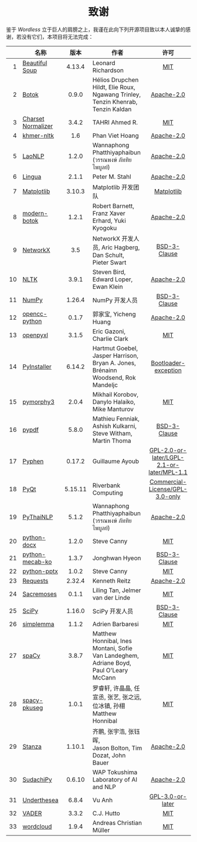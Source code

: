 <!----------------------------------------------------------------------
# Documentation: README - Acknowledgments - Chinese (Simplified)
# Copyright (C) 2018-2025  Ye Lei (叶磊)
#
# This program is free software: you can redistribute it and/or modify
# it under the terms of the GNU General Public License as published by
# the Free Software Foundation, either version 3 of the License, or
# (at your option) any later version.
#
# This program is distributed in the hope that it will be useful,
# but WITHOUT ANY WARRANTY; without even the implied warranty of
# MERCHANTABILITY or FITNESS FOR A PARTICULAR PURPOSE.  See the
# GNU General Public License for more details.
#
# You should have received a copy of the GNU General Public License
# along with this program.  If not, see <https://www.gnu.org/licenses/>.
# --------------------------------------------------------------------->

<div align="center"><h1>致谢</h1></div>

鉴于 *Wordless* 立于巨人的肩膀之上，我谨在此向下列开源项目致以本人诚挚的感谢，若没有它们，本项目将无法完成：

&nbsp;|名称|版本|作者|许可
-----:|----|:-----:|-------|:-----:
1|[Beautiful Soup](https://www.crummy.com/software/BeautifulSoup/)|4.13.4|Leonard Richardson|[MIT](https://git.launchpad.net/beautifulsoup/tree/LICENSE)
2|[Botok](https://github.com/OpenPecha/Botok)|0.9.0|Hélios Drupchen Hildt, Elie Roux, Ngawang Trinley,<br>Tenzin Khenrab, Tenzin Kaldan|[Apache-2.0](https://github.com/OpenPecha/Botok/blob/master/LICENSE)
3|[Charset Normalizer](https://github.com/Ousret/charset_normalizer)|3.4.2|TAHRI Ahmed R.|[MIT](https://github.com/Ousret/charset_normalizer/blob/master/LICENSE)
4|[khmer-nltk](https://github.com/VietHoang1512/khmer-nltk)|1.6|Phan Viet Hoang|[Apache-2.0](https://github.com/VietHoang1512/khmer-nltk/blob/main/LICENSE)
5|[LaoNLP](https://github.com/wannaphong/LaoNLP)|1.2.0|Wannaphong Phatthiyaphaibun (วรรณพงษ์ ภัททิยไพบูลย์)|[Apache-2.0](https://github.com/wannaphong/LaoNLP/blob/master/LICENSE)
6|[Lingua](https://github.com/pemistahl/lingua-py)|2.1.1|Peter M. Stahl|[Apache-2.0](https://github.com/pemistahl/lingua-py/blob/main/LICENSE.txt)
7|[Matplotlib](https://matplotlib.org/)|3.10.3|Matplotlib 开发团队|[Matplotlib](https://matplotlib.org/stable/users/project/license.html)
8|[modern-botok](https://github.com/Divergent-Discourses/modern-botok)|1.2.1|Robert Barnett, Franz Xaver Erhard, Yuki Kyogoku|[Apache-2.0](https://github.com/Divergent-Discourses/modern-botok/blob/main/LICENSE)
9|[NetworkX](https://networkx.org/)|3.5|NetworkX 开发人员, Aric Hagberg, Dan Schult,<br>Pieter Swart|[BSD-3-Clause](https://github.com/networkx/networkx/blob/main/LICENSE.txt)
10|[NLTK](https://www.nltk.org/)|3.9.1|Steven Bird, Edward Loper, Ewan Klein|[Apache-2.0](https://github.com/nltk/nltk/blob/develop/LICENSE.txt)
11|[NumPy](https://www.numpy.org/)|1.26.4|NumPy 开发人员|[BSD-3-Clause](https://github.com/numpy/numpy/blob/main/LICENSE.txt)
12|[opencc-python](https://github.com/yichen0831/opencc-python)|0.1.7|郭家宝, Yicheng Huang|[Apache-2.0](https://github.com/yichen0831/opencc-python/blob/master/LICENSE.txt)
13|[openpyxl](https://foss.heptapod.net/openpyxl/openpyxl)|3.1.5|Eric Gazoni, Charlie Clark|[MIT](https://foss.heptapod.net/openpyxl/openpyxl/-/blob/branch/3.1/LICENCE.rst)
14|[PyInstaller](https://pyinstaller.org/)|6.14.2|Hartmut Goebel, Jasper Harrison, Bryan A. Jones,<br>Brénainn Woodsend, Rok Mandeljc|[Bootloader-exception](https://github.com/pyinstaller/pyinstaller/blob/develop/COPYING.txt)
15|[pymorphy3](https://github.com/no-plagiarism/pymorphy3)|2.0.4|Mikhail Korobov, Danylo Halaiko, Mike Manturov|[MIT](https://github.com/no-plagiarism/pymorphy3/blob/master/LICENSE.txt)
16|[pypdf](https://github.com/py-pdf/pypdf)|5.8.0|Mathieu Fenniak, Ashish Kulkarni, Steve Witham,<br>Martin Thoma|[BSD-3-Clause](https://github.com/py-pdf/pypdf/blob/main/LICENSE)
17|[Pyphen](https://www.courtbouillon.org/pyphen/)|0.17.2|Guillaume Ayoub|[GPL-2.0-or-later/LGPL-2.1-or-later/MPL-1.1](https://github.com/Kozea/Pyphen/blob/main/LICENSE)
18|[PyQt](https://riverbankcomputing.com/software/pyqt/)|5.15.11|Riverbank Computing|[Commercial-License/GPL-3.0-only](https://www.riverbankcomputing.com/static/Docs/PyQt5/introduction.html#license)
19|[PyThaiNLP](https://github.com/PyThaiNLP/pythainlp)|5.1.2|Wannaphong Phatthiyaphaibun (วรรณพงษ์ ภัททิยไพบูลย์)|[Apache-2.0](https://github.com/PyThaiNLP/pythainlp/blob/dev/LICENSE)
20|[python-docx](https://github.com/python-openxml/python-docx)|1.2.0|Steve Canny|[MIT](https://github.com/python-openxml/python-docx/blob/master/LICENSE)
21|[python-mecab-ko](https://github.com/jonghwanhyeon/python-mecab-ko)|1.3.7|Jonghwan Hyeon|[BSD-3-Clause](https://github.com/jonghwanhyeon/python-mecab-ko/blob/main/LICENSE)
22|[python-pptx](https://github.com/scanny/python-pptx)|1.0.2|Steve Canny|[MIT](https://github.com/scanny/python-pptx/blob/master/LICENSE)
23|[Requests](https://github.com/psf/requests)|2.32.4|Kenneth Reitz|[Apache-2.0](https://github.com/psf/requests/blob/main/LICENSE)
24|[Sacremoses](https://github.com/hplt-project/sacremoses)|0.1.1|Liling Tan, Jelmer van der Linde|[MIT](https://github.com/hplt-project/sacremoses/blob/master/LICENSE)
25|[SciPy](https://scipy.org/scipylib/)|1.16.0|SciPy 开发人员|[BSD-3-Clause](https://github.com/scipy/scipy/blob/main/LICENSE.txt)
26|[simplemma](https://github.com/adbar/simplemma)|1.1.2|Adrien Barbaresi|[MIT](https://github.com/adbar/simplemma/blob/main/LICENSE)
27|[spaCy](https://spacy.io/)|3.8.7|Matthew Honnibal, Ines Montani, Sofie Van Landeghem,<br>Adriane Boyd, Paul O'Leary McCann|[MIT](https://github.com/explosion/spaCy/blob/master/LICENSE)
28|[spacy-pkuseg](https://github.com/explosion/spacy-pkuseg)|1.0.1|罗睿轩, 许晶晶, 任宣丞, 张艺, 张之远, 位冰镇, 孙栩<br>Matthew Honnibal|[MIT](https://github.com/explosion/spacy-pkuseg/blob/master/LICENSE)
29|[Stanza](https://github.com/stanfordnlp/stanza)|1.10.1|齐鹏, 张宇浩, 张钰晖,<br>Jason Bolton, Tim Dozat, John Bauer|[Apache-2.0](https://github.com/stanfordnlp/stanza/blob/main/LICENSE)
30|[SudachiPy](https://github.com/WorksApplications/sudachi.rs/tree/develop/python)|0.6.10|WAP Tokushima Laboratory of AI and NLP|[Apache-2.0](https://github.com/WorksApplications/sudachi.rs/blob/develop/LICENSE)
31|[Underthesea](https://undertheseanlp.com/)|6.8.4|Vu Anh|[GPL-3.0-or-later](https://github.com/undertheseanlp/underthesea/blob/main/LICENSE)
32|[VADER](https://github.com/cjhutto/vaderSentiment)|3.3.2|C.J. Hutto|[MIT](https://github.com/cjhutto/vaderSentiment/blob/master/LICENSE.txt)
33|[wordcloud](https://github.com/amueller/word_cloud)|1.9.4|Andreas Christian Müller|[MIT](https://github.com/amueller/word_cloud/blob/main/LICENSE)
